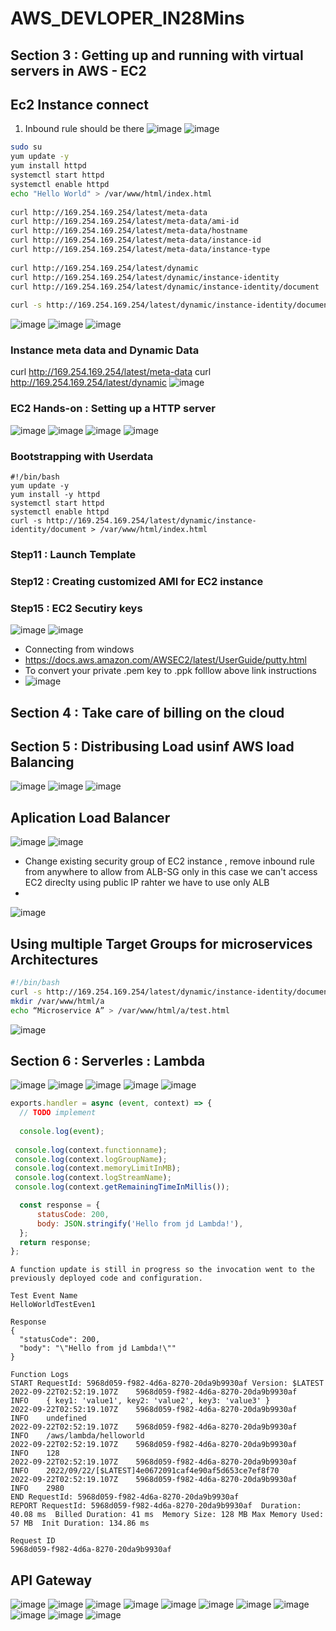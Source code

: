 # AWS_DEVLOPER_IN28Mins
## Section 3 : Getting up and running with virtual servers in AWS - EC2
## Ec2 Instance connect
1. Inbound rule should be there
![image](https://user-images.githubusercontent.com/69948118/185294117-47cc624e-a533-49c6-8120-a1fb474c5069.png)
![image](https://user-images.githubusercontent.com/69948118/185294217-0de265c9-4003-4117-87fb-91f77cd5f788.png)

```sh
sudo su
yum update -y
yum install httpd
systemctl start httpd
systemctl enable httpd
echo "Hello World" > /var/www/html/index.html
 
curl http://169.254.169.254/latest/meta-data
curl http://169.254.169.254/latest/meta-data/ami-id
curl http://169.254.169.254/latest/meta-data/hostname
curl http://169.254.169.254/latest/meta-data/instance-id
curl http://169.254.169.254/latest/meta-data/instance-type
 
curl http://169.254.169.254/latest/dynamic
curl http://169.254.169.254/latest/dynamic/instance-identity
curl http://169.254.169.254/latest/dynamic/instance-identity/document
 
curl -s http://169.254.169.254/latest/dynamic/instance-identity/document > /var/www/html/index.html
```

![image](https://user-images.githubusercontent.com/69948118/185295174-415b6437-e458-45db-b326-85e15ba552a1.png)
![image](https://user-images.githubusercontent.com/69948118/185295189-98495a85-6726-405e-9714-bf128fb4898b.png)
![image](https://user-images.githubusercontent.com/69948118/185295274-435294a2-e741-4000-914f-a03d7d73f3f8.png)

### Instance meta data and Dynamic Data
curl http://169.254.169.254/latest/meta-data
curl http://169.254.169.254/latest/dynamic
![image](https://user-images.githubusercontent.com/69948118/185316508-7dd79691-de71-4b0e-ad1a-a9a8e4c6a8b5.png)

### EC2 Hands-on : Setting up a HTTP server
![image](https://user-images.githubusercontent.com/69948118/185319343-58e1ebde-fdb8-494b-ac96-65b64c1f0068.png)
![image](https://user-images.githubusercontent.com/69948118/185319344-9aeca9bf-45d6-48ad-8f66-ce0b76ba01ec.png)
![image](https://user-images.githubusercontent.com/69948118/185322279-10cfb7b3-81b8-46d0-b016-1b792da5f57c.png)
![image](https://user-images.githubusercontent.com/69948118/185322277-b5988a2a-45f0-4f27-bcb6-9c3566223e7b.png)

### Bootstrapping with Userdata
```
#!/bin/bash
yum update -y
yum install -y httpd
systemctl start httpd
systemctl enable httpd
curl -s http://169.254.169.254/latest/dynamic/instance-identity/document > /var/www/html/index.html
```

### Step11 : Launch Template
 
### Step12 : Creating customized AMI for EC2 instance

### Step15 : EC2 Secutiry keys
![image](https://user-images.githubusercontent.com/69948118/190059606-d1f19088-b42e-4675-9c6d-7a19604fb31f.png)
![image](https://user-images.githubusercontent.com/69948118/190060254-487b292b-e3ed-4a76-89ae-df30ace05578.png)

- Connecting from windows
- https://docs.aws.amazon.com/AWSEC2/latest/UserGuide/putty.html
- To convert your private .pem key to .ppk folllow above link instructions
- ![image](https://user-images.githubusercontent.com/69948118/190062188-b34d117e-e074-4cfd-ac4e-68aabaddf887.png)

## Section 4 : Take care of billing on the cloud

## Section 5 : Distribusing Load usinf AWS load Balancing
![image](https://user-images.githubusercontent.com/69948118/190298235-29350bad-9c12-49df-90ad-4fcb7d4f74f8.png)
![image](https://user-images.githubusercontent.com/69948118/190298690-e6209bf3-c178-4e7b-99af-72385fbedf57.png)
![image](https://user-images.githubusercontent.com/69948118/190299257-57f5761f-9acb-4580-ae6c-2dd56eba4161.png)

## Aplication Load Balancer

![image](https://user-images.githubusercontent.com/69948118/190304065-3d6d545d-e536-460b-b93e-5093780763a6.png)
![image](https://user-images.githubusercontent.com/69948118/190304121-c3745c85-3ef3-4756-8be4-fec23449f7f6.png)
- Change existing security group of EC2 instance , remove inbound rule from anywhere to allow from ALB-SG only in this case we can't access EC2 direclty using public IP rahter we have to use only ALB
- 

![image](https://user-images.githubusercontent.com/69948118/190305316-4d99bac0-4e75-47ee-bf0e-eb9297f0df86.png)

## Using multiple Target Groups for microservices Architectures

```sh
#!/bin/bash
curl -s http://169.254.169.254/latest/dynamic/instance-identity/document > /var/www/html/index.html
mkdir /var/www/html/a
echo “Microservice A” > /var/www/html/a/test.html
```
![image](https://user-images.githubusercontent.com/69948118/190366871-91382481-ea2d-4265-a734-47089402066a.png)

## Section 6 : Serverles : Lambda
![image](https://user-images.githubusercontent.com/69948118/191644406-e702433f-aba6-461d-9abd-db45dfdaa1c3.png)
![image](https://user-images.githubusercontent.com/69948118/191645096-fcfd8e7e-3642-4ba6-b26f-43f85c8f20d3.png)
![image](https://user-images.githubusercontent.com/69948118/191645147-30e1c79d-24de-40bc-8981-12d2c3540382.png)
![image](https://user-images.githubusercontent.com/69948118/191647063-77ed30c7-8c1c-4dbe-bba8-dfa2759bc115.png)
![image](https://user-images.githubusercontent.com/69948118/191647077-8a602841-4ddd-4b1a-aa4d-b5e5945ca2d3.png)

  ```js
  exports.handler = async (event, context) => {
    // TODO implement
    
    console.log(event);
    
   console.log(context.functionname);
   console.log(context.logGroupName);
   console.log(context.memoryLimitInMB);
   console.log(context.logStreamName);
   console.log(context.getRemainingTimeInMillis());

    const response = {
        statusCode: 200,
        body: JSON.stringify('Hello from jd Lambda!'),
    };
    return response;
};
```

```
A function update is still in progress so the invocation went to the previously deployed code and configuration.

Test Event Name
HelloWorldTestEven1

Response
{
  "statusCode": 200,
  "body": "\"Hello from jd Lambda!\""
}

Function Logs
START RequestId: 5968d059-f982-4d6a-8270-20da9b9930af Version: $LATEST
2022-09-22T02:52:19.107Z	5968d059-f982-4d6a-8270-20da9b9930af	INFO	{ key1: 'value1', key2: 'value2', key3: 'value3' }
2022-09-22T02:52:19.107Z	5968d059-f982-4d6a-8270-20da9b9930af	INFO	undefined
2022-09-22T02:52:19.107Z	5968d059-f982-4d6a-8270-20da9b9930af	INFO	/aws/lambda/helloworld
2022-09-22T02:52:19.107Z	5968d059-f982-4d6a-8270-20da9b9930af	INFO	128
2022-09-22T02:52:19.107Z	5968d059-f982-4d6a-8270-20da9b9930af	INFO	2022/09/22/[$LATEST]4e0672091caf4e90af5d653ce7ef8f70
2022-09-22T02:52:19.107Z	5968d059-f982-4d6a-8270-20da9b9930af	INFO	2980
END RequestId: 5968d059-f982-4d6a-8270-20da9b9930af
REPORT RequestId: 5968d059-f982-4d6a-8270-20da9b9930af	Duration: 40.08 ms	Billed Duration: 41 ms	Memory Size: 128 MB	Max Memory Used: 57 MB	Init Duration: 134.86 ms

Request ID
5968d059-f982-4d6a-8270-20da9b9930af
```
  
## API Gateway
![image](https://user-images.githubusercontent.com/69948118/191885717-92a82b20-a83f-46c2-9c56-d88e485600c1.png)
![image](https://user-images.githubusercontent.com/69948118/191885852-0694c962-5a5d-454d-ab5c-328451d417b8.png)
![image](https://user-images.githubusercontent.com/69948118/191886056-790e42f7-fcb2-443f-8636-aaef85e75063.png)
![image](https://user-images.githubusercontent.com/69948118/191886161-797d6d70-4302-4e30-8abe-462f84f11873.png)
![image](https://user-images.githubusercontent.com/69948118/191887154-130b0165-854b-451e-97e8-2a018ba82147.png)
![image](https://user-images.githubusercontent.com/69948118/191887178-cfa0ea64-4f5f-4c39-bcad-01e90cab1465.png)
![image](https://user-images.githubusercontent.com/69948118/191887221-f20c1ecd-53b4-4375-b690-070f15f030a4.png)
![image](https://user-images.githubusercontent.com/69948118/191887831-4604ee45-6799-4ee2-b57b-2d0f566e3d51.png)
![image](https://user-images.githubusercontent.com/69948118/191887931-30e788d2-4be2-4a58-8d78-09dae8436585.png)
![image](https://user-images.githubusercontent.com/69948118/191887997-a2b13de5-c81a-4753-9259-8ce338355bd4.png)
![image](https://user-images.githubusercontent.com/69948118/191888029-9b78ecca-ff09-4e0f-b8ec-6046d20b4f87.png)



                                                             


